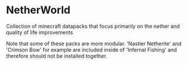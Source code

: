 # NetherWorld
Collection of minecraft datapacks that focus primarily on the nether and quality of life improvements

Note that some of these packs are more modular. 'Nastier Netherite' and 'Crimson Bow' for example are included inside of 'Infernal Fishing' and therefore should not be installed together.
